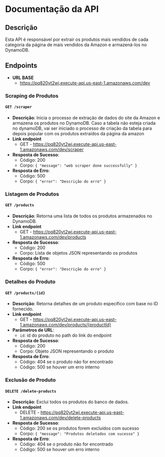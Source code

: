 # Documentação da API

## Descrição
Esta API é responsável por extrair os produtos mais vendidos de cada categoria da página de mais vendidos da Amazon e armazená-los no DynamoDB.

## Endpoints

- **URL BASE**
    - https://pq820yt2wj.execute-api.us-east-1.amazonaws.com/dev

### Scraping de Produtos

#### `GET /scraper`
- **Descrição**: Inicia o processo de extração de dados do site da Amazon e armazena os produtos no DynamoDB. Caso a tabela não esteja criada no dynamoDB, vai ser iniciado o processo de criação da tabela para depois popular com os produtos extraídos da página da amazon 
- **Link endpoint** 
    -  GET - https://pq820yt2wj.execute-api.us-east-1.amazonaws.com/dev/scraper
- **Resposta de Sucesso**: 
  - Código: 200
  - Corpo: `{ "message": "web scraper done successfully" }`
- **Resposta de Erro**:
  - Código: 500
  - Corpo: `{ "error": "Descrição do erro" }`

### Listagem de Produtos

#### `GET /products`
- **Descrição**: Retorna uma lista de todos os produtos armazenados no DynamoDB.
- **Link endpoint** 
    -  GET - https://pq820yt2wj.execute-api.us-east-1.amazonaws.com/dev/products
- **Resposta de Sucesso**:
  - Código: 200
  - Corpo: Lista de objetos JSON representando os produtos
- **Resposta de Erro**:
  - Código: 500
  - Corpo: `{ "error": "Descrição do erro" }`

### Detalhes do Produto

#### `GET /products/{id}`
- **Descrição**: Retorna detalhes de um produto específico com base no ID fornecido.
- **Link endpoint**
    -  GET - https://pq820yt2wj.execute-api.us-east-1.amazonaws.com/dev/products/{productId}
- **Parâmetros de URL**:
  - `id`: id do produto no path do link do endpoint
- **Resposta de Sucesso**:
  - Código: 200
  - Corpo: Objeto JSON representando o produto
- **Resposta de Erro**:
  - Código: 404 se o produto não for encontrado
  - Código: 500 se houver um erro interno

### Exclusão de Produto

#### `DELETE /delete-products`
- **Descrição**: Exclui todos os produtos do banco de dados.
- **Link endpoint**
    -  DELETE - https://pq820yt2wj.execute-api.us-east-1.amazonaws.com/dev/delete-products
- **Resposta de Sucesso**:
  - Código: 200 se os produtos forem excluídos com sucesso
  - Corpo: `{ "message": "Produtos deletados com sucesso" }`
- **Resposta de Erro**:
  - Código: 404 se o produto não for encontrado
  - Código: 500 se houver um erro interno
